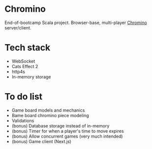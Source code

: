 # Chromino
End-of-bootcamp Scala project. Browser-base, multi-player [Chromino](https://en.wikipedia.org/wiki/Chromino) server/client.

# Tech stack
- WebSocket
- Cats Effect 2
- http4s
- In-memory storage

# To do list
- Game board models and mechanics
- Bame board chromino piece modeling
- Validations
- (bonus) Database storage instead of in-memory
- (bonus) Timer for when a player's time to move expires
- (bonus) Allow concurrent games (very much intended)
- (bonus) Game client (Next.js)

